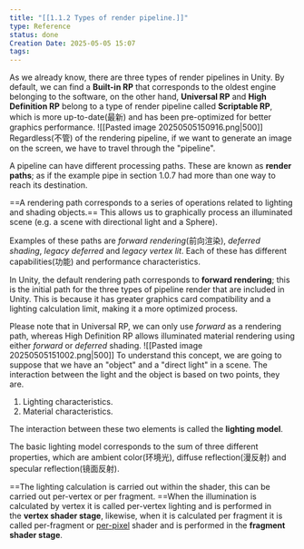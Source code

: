 ```yaml
---
title: "[[1.1.2 Types of render pipeline.]]"
type: Reference
status: done
Creation Date: 2025-05-05 15:07
tags:
---
```

As we already know, there are three types of render pipelines in Unity. By default, we can find a **Built-in RP** that corresponds to the oldest engine belonging to the software, on the other hand, **Universal RP** and **High Definition RP** belong to a type of render pipeline called **Scriptable RP**, which is more up-to-date(最新) and has been pre-optimized for better graphics performance.
![[Pasted image 20250505150916.png|500]]
Regardless(不管) of the rendering pipeline, if we want to generate an image on the screen, we have to travel through the "pipeline".

A pipeline can have different processing paths. These are known as **render paths**; as if the example pipe in section 1.0.7 had more than one way to reach its destination.

==A rendering path corresponds to a series of operations related to lighting and shading objects.== This allows us to graphically process an illuminated scene (e.g. a scene with directional light and a Sphere).

Examples of these paths are _forward_ _rendering_(前向渲染), _deferred shading_, _legacy deferred_ and _legacy vertex lit_. Each of these has different capabilities(功能) and performance characteristics.

In Unity, the default rendering path corresponds to **forward rendering**; this is the initial path for the three types of pipeline render that are included in Unity. This is because it has greater graphics card compatibility and a lighting calculation limit, making it a more optimized process.

Please note that in Universal RP, we can only use _forward_ as a rendering path, whereas High Definition RP allows illuminated material rendering using either _forward_ or _deferred_ shading.
![[Pasted image 20250505151002.png|500]]
To understand this concept, we are going to suppose that we have an "object" and a "direct light" in a scene. The interaction between the light and the object is based on two points, they are.

1. Lighting characteristics.
2. Material characteristics.

The interaction between these two elements is called the **lighting model**.

The basic lighting model corresponds to the sum of three different properties, which are ambient color(环境光), diffuse reflection(漫反射) and specular reflection(镜面反射).

==The lighting calculation is carried out within the shader, this can be carried out per-vertex or per fragment. ==When the illumination is calculated by vertex it is called per-vertex lighting and is performed in the **vertex shader stage**, likewise, when it is calculated per fragment it is called per-fragment or [per-pixel](https://zhida.zhihu.com/search?content_id=231713408&content_type=Article&match_order=1&q=per-pixel&zhida_source=entity) shader and is performed in the **fragment shader stage**.